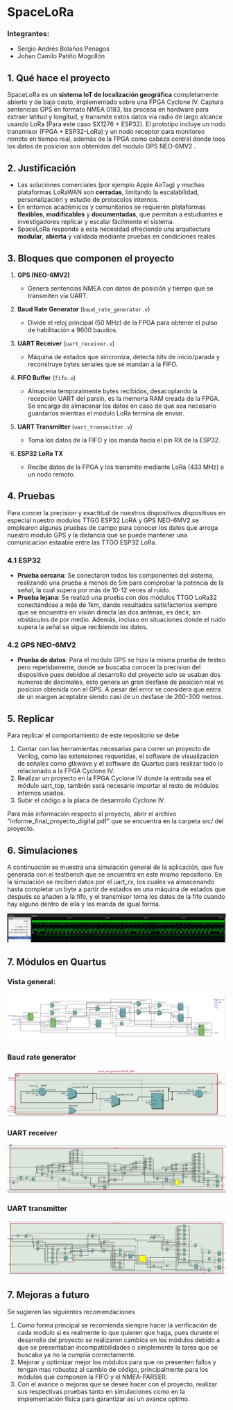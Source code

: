 # SpaceLoRa

### Integrantes:
* Sergio Andrés Bolaños Penagos
* Johan Camilo Patiño Mogollón

## 1. Qué hace el proyecto

SpaceLoRa es un **sistema IoT de localización geográfica** completamente abierto y de bajo costo, implementado sobre una FPGA Cyclone IV. Captura sentencias GPS en formato NMEA 0183, las procesa en hardware para extraer latitud y longitud, y transmite estos datos vía radio de largo alcance usando LoRa (Para este caso SX1276 + ESP32). El prototipo incluye un nodo transmisor (FPGA + ESP32-LoRa) y un nodo receptor para monitoreo remoto en tiempo real, además de la FPGA como cabeza central donde toos los datos de posicion son obtenidos del modulo GPS NEO-6MV2 .

## 2. Justificación

- Las soluciones comerciales (por ejemplo Apple AirTag) y muchas plataformas LoRaWAN son **cerradas**, limitando la escalabilidad, personalización y estudio de protocolos internos.
- En entornos académicos y comunitarios se requieren plataformas **flexibles**, **modificables** y **documentadas**, que permitan a estudiantes e investigadores replicar y escalar fácilmente el sistema.
- SpaceLoRa responde a esta necesidad ofreciendo una arquitectura **modular**, **abierta** y validada mediante pruebas en condiciones reales.

## 3. Bloques que componen el proyecto

1. **GPS (NEO-6MV2)**  
   - Genera sentencias NMEA con datos de posición y tiempo que se transmiten vía UART.

2. **Baud Rate Generator** (`baud_rate_generator.v`)  
   - Divide el reloj principal (50 MHz) de la FPGA para obtener el pulso de habilitación a 9600 baudios.

3. **UART Receiver** (`uart_receiver.v`)  
   - Máquina de estados que sincroniza, detecta bits de inicio/parada y reconstruye bytes seriales que se mandan a la FIFO.

4. **FIFO Buffer** (`fifo.v`)  
   - Almacena temporalmente bytes recibidos, desacoplando la recepción UART del parsin, es la memoria RAM creada de la FPGA. Se encarga de almacenar los datos en caso de que sea necesario guardarlos mientras el módulo LoRa termina de enviar.

6. **UART Transmitter** (`uart_transmitter.v`)  
   - Toma los datos de la FIFO y los manda hacia el pin RX de la ESP32.

7. **ESP32 LoRa TX**  
   - Recibe datos de la FPGA y los transmite mediante LoRa (433 MHz) a un nodo remoto.

## 4. Pruebas
Para concer la precision y exactitud de nuestros dispositivos dispositivos en especial nuestro modulos TTGO ESP32 LoRA y GPS NEO-6MV2  se emplearon algunas pruebas de campo para conocer los datos que arroga nuestro modulo GPS y la distancia que se puede mantener una comunicacion estaable entre las TTGO ESP32 LoRa.
### 4.1 ESP32
- **Prueba cercana**: Se conectaron todos los componentes del sistema, realizando una prueba a menos de 5m para comprobar la potencia de la señal, la cual supera por más de 10-12 veces al ruido.
- **Prueba lejana**: Se realizó una prueba con dos módulos TTGO LoRa32 conectándose a más de 1km, dando resultados satisfactorios siempre que se encuentra en visión directa las dos antenas, es decir, sin obstáculos de por medio. Además, incluso en situaciones donde el ruido supera la señal se sigue recibiendo los datos.

### 4.2 GPS NEO-6MV2 

- **Prueba de datos**: Para el modulo GPS se hizo la misma prueba de testeo pero repetidamente, donde se buscaba conocer la precision del dispositivo pues debidoe al desarrollo del proyecto solo se usaban dos numeros de decimales, esto genera un gran desfase de posicion real vs posicion obtenida con el GPS. A pesar del error se considera que entra de un margen aceptable siendo casi de un desfase de 200-300 metros.

## 5. Replicar

Para replicar el comportamiento de este repositorio se debe
1. Contar con las herramientas necesarias para correr un proyecto de Verilog, como las extensiones requeridas, el software de visualización de señales como gtkwave y el software de Quartus para realizar todo lo relacionado a la FPGA Cyclone IV.
2. Realizar un proyecto en la FPGA Cyclone IV donde la entrada sea el módulo uart_top, también será necesario importar el resto de módulos internos usados.
3. Subir el código a la placa de desarrrollo Cyclone IV.


Para más información respecto al proyecto, abrir el archivo "informe_final_proyecto_digital.pdf" que se encuentra en la carpeta src/ del proyecto.

## 6. Simulaciones 

A continuación se muestra una simulación general de la aplicación, que fue generada con el testbench que se encuentra en este mismo repositorio.
En la simulación se reciben datos por el uart_rx, los cuales va almacenando hasta completar un byte a partir de estados en una máquina de estados que después se añaden a la fifo, y el transmisor toma los datos de la fifo cuando hay alguno dentro de ella y los manda de igual forma.

<img src="./images/simulacion.png" alt="Simulacion testbench general" />

## 7. Módulos en Quartus

### Vista general:
<img src="./images/general.png" alt="Simulacion testbench general" />

### Baud rate generator
<img src="./images/baud_rate_generator.png" alt="Simulacion testbench general" />

### UART receiver
<img src="./images/uart_receiver.png" alt="Simulacion testbench general" />

### UART transmitter
<img src="./images/uart_transmitter.png" alt="Simulacion testbench general" />


## 7. Mejoras a futuro
Se sugieren las siguientes recomendaciones

1. Como forma principal se recomienda siempre hacer la verificación de cada modulo si es realmente lo que quieren que haga, pues durante el desarrollo del proyecto se realizaron cambios en los módulos debido a que se presentaban incompatibilidades o simplemente la tarea que se buscaba ya no la cumplía correctamente.
2. Mejorar y optimizar mejor los módulos para que no presenten fallos y tengan mas robustez al cambio de código, principalmente para los módulos que componen la FIFO y el NMEA-PARSER.
3. Con el avance o mejoras que se desee hacer con el proyecto, realizar sus respectivas pruebas tanto en simulaciones como en la implementación física para garantizar así un avance optimo.


